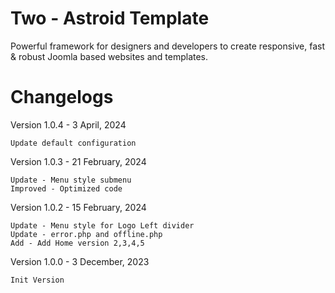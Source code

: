 # Two - Astroid Template
Powerful framework for designers and developers to create responsive, fast &amp; robust Joomla based websites and templates.

# Changelogs

Version 1.0.4 - 3 April, 2024

    Update default configuration

Version 1.0.3 - 21 February, 2024

    Update - Menu style submenu
    Improved - Optimized code

Version 1.0.2 - 15 February, 2024

    Update - Menu style for Logo Left divider
    Update - error.php and offline.php
    Add - Add Home version 2,3,4,5

Version 1.0.0 - 3 December, 2023

    Init Version
